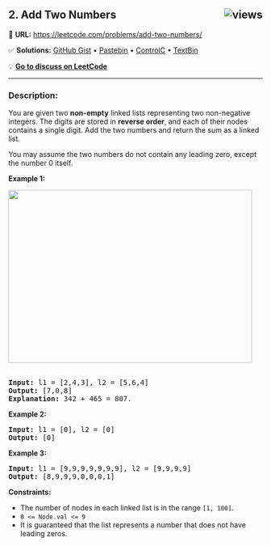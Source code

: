 ## 2. Add Two Numbers <img src="https://tinyurl.com/3kwwk6sc" alt="views" align="right">

🔗 **URL:** https://leetcode.com/problems/add-two-numbers/

✅ **Solutions:** [GitHub Gist](https://git.io/JEYi7) • [Pastebin](https://pastebin.com/dNbqaHGk) • [ControlC](https://controlc.com/d430a48b) • [TextBin](https://textbin.net/lsxgmlfi4r)

💡 **[Go to discuss on LeetCode](https://leetcode.com/problems/add-two-numbers/discuss/1128713/Swift%3A-Add-Two-Numbers)**

---

### Description:

<div><p>You are given two <strong>non-empty</strong> linked lists representing two non-negative integers. The digits are stored in <strong>reverse order</strong>, and each of their nodes contains a single digit. Add the two numbers and return the sum&nbsp;as a linked list.</p>

<p>You may assume the two numbers do not contain any leading zero, except the number 0 itself.</p>

<p><strong>Example 1:</strong></p>
<img alt="" src="https://assets.leetcode.com/uploads/2020/10/02/addtwonumber1.jpg" style="width: 483px; height: 342px;">
<br><br>
<pre><strong>Input:</strong> l1 = [2,4,3], l2 = [5,6,4]
<strong>Output:</strong> [7,0,8]
<strong>Explanation:</strong> 342 + 465 = 807.
</pre>

<p><strong>Example 2:</strong></p>

<pre><strong>Input:</strong> l1 = [0], l2 = [0]
<strong>Output:</strong> [0]
</pre>

<p><strong>Example 3:</strong></p>

<pre><strong>Input:</strong> l1 = [9,9,9,9,9,9,9], l2 = [9,9,9,9]
<strong>Output:</strong> [8,9,9,9,0,0,0,1]
</pre>

<p><strong>Constraints:</strong></p>
<ul>
	<li>The number of nodes in each linked list is in the range <code>[1, 100]</code>.</li>
	<li><code>0 &lt;= Node.val &lt;= 9</code></li>
	<li>It is guaranteed that the list represents a number that does not have leading zeros.</li>
</ul>
</div>
